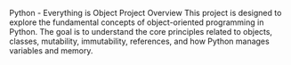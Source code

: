 Python - Everything is Object
Project Overview
This project is designed to explore the fundamental concepts of object-oriented programming in Python. The goal is to understand the core principles related to objects, classes, mutability, immutability, references, and how Python manages variables and memory.
